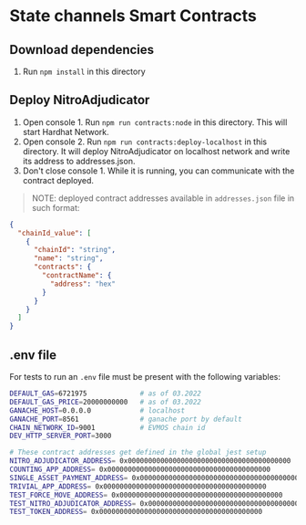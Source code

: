 # State channels Smart Contracts

## Download dependencies

1. Run `npm install` in this directory

## Deploy NitroAdjudicator

1. Open console 1. Run `npm run contracts:node` in this directory. This will start Hardhat Network.
2. Open console 2. Run `npm run contracts:deploy-localhost` in this directory. It will deploy NitroAdjudicator on localhost network and write its address to addresses.json.
3. Don't close console 1. While it is running, you can communicate with the contract deployed.

> NOTE: deployed contract addresses available in `addresses.json` file in such format:

```json
{
  "chainId_value": [
    {
      "chainId": "string",
      "name": "string",
      "contracts": {
        "contractName": {
          "address": "hex"
        }
      }
    }
  ]
}
```

## .env file

For tests to run an `.env` file must be present with the following variables:

```bash
DEFAULT_GAS=6721975             # as of 03.2022
DEFAULT_GAS_PRICE=20000000000   # as of 03.2022
GANACHE_HOST=0.0.0.0            # localhost
GANACHE_PORT=8561               # ganache port by default
CHAIN_NETWORK_ID=9001           # EVMOS chain id
DEV_HTTP_SERVER_PORT=3000

# These contract addresses get defined in the global jest setup
NITRO_ADJUDICATOR_ADDRESS= 0x0000000000000000000000000000000000000000
COUNTING_APP_ADDRESS= 0x0000000000000000000000000000000000000000
SINGLE_ASSET_PAYMENT_ADDRESS= 0x0000000000000000000000000000000000000000
TRIVIAL_APP_ADDRESS= 0x0000000000000000000000000000000000000000
TEST_FORCE_MOVE_ADDRESS= 0x0000000000000000000000000000000000000000
TEST_NITRO_ADJUDICATOR_ADDRESS= 0x0000000000000000000000000000000000000000
TEST_TOKEN_ADDRESS= 0x0000000000000000000000000000000000000000
```
